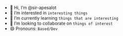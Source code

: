 - 👋 Hi, I’m @sir-apesalot
- 👀 I’m interested in `interesting things`
- 🌱 I’m currently learning `things that are interesting`
- 💞️ I’m looking to collaborate on `things of interest`
- 😄 Pronouns: `Based/Dev`

<!---
sir-apesalot/sir-apesalot is a ✨ special ✨ repository because its `README.md` (this file) appears on your GitHub profile.
You can click the Preview link to take a look at your changes.
--->
